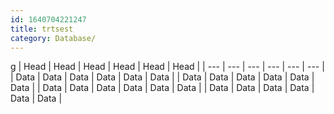 ```yaml
---
id: 1640704221247
title: trtsest
category: Database/
---
```


g
| Head | Head | Head | Head | Head | Head |
| --- | --- | --- | --- | --- | --- |
| Data | Data | Data | Data | Data | Data |
| Data | Data | Data | Data | Data | Data |
| Data | Data | Data | Data | Data | Data |
| Data | Data | Data | Data | Data | Data |